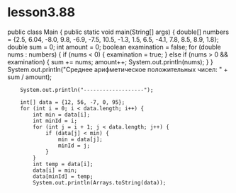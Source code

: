 # lesson3.88


public class Main {
    public static void main(String[] args) {
        double[] numbers = {2.5, 6.04, -8.0, 9.8, -6.9, -7.5, 10.5, -1.3, 1.5, 6.5, -4.1, 7.8, 8.5, 8.9, 1.8};
        double sum = 0;
        int amount = 0;
        boolean examination = false;
        for (double nums : numbers) {
            if (nums < 0) {
                examination = true;
            } else if (nums > 0 && examination) {
                sum += nums;
                amount++;
                System.out.println(nums);
            }
        }
        System.out.println("Среднее арифметическое положительных чисел: " + sum / amount);

        System.out.println("-------------------");

        int[] data = {12, 56, -7, 0, 95};
        for (int i = 0; i < data.length; i++) {
            int min = data[i];
            int minId = i;
            for (int j = i + 1; j < data.length; j++) {
                if (data[j] < min) {
                    min = data[j];
                    minId = j;
                }
            }
            int temp = data[i];
            data[i] = min;
            data[minId] = temp;
            System.out.println(Arrays.toString(data));
